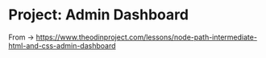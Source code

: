 # Project: Admin Dashboard
From -> https://www.theodinproject.com/lessons/node-path-intermediate-html-and-css-admin-dashboard
